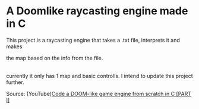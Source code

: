 # A Doomlike raycasting engine made in C
This project is a raycasting engine that takes a .txt file, interprets it and makes

the map based on the info from the file.

<br>
currently it only has 1 map and basic controlls. I intend to update this project further.

Source: (YouTube)[Code a DOOM-like game engine from scratch in C [PART I]](https://www.youtube.com/watch?v=p7f9p9nDsmc)
